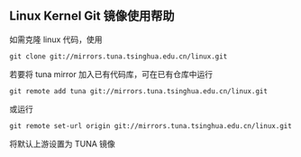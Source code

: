 ## Linux Kernel Git 镜像使用帮助

如需克隆 linux 代码，使用
```
git clone git://mirrors.tuna.tsinghua.edu.cn/linux.git
```

若要将 tuna mirror 加入已有代码库，可在已有仓库中运行
```
git remote add tuna git://mirrors.tuna.tsinghua.edu.cn/linux.git
```

或运行
```
git remote set-url origin git://mirrors.tuna.tsinghua.edu.cn/linux.git
```
将默认上游设置为 TUNA 镜像

